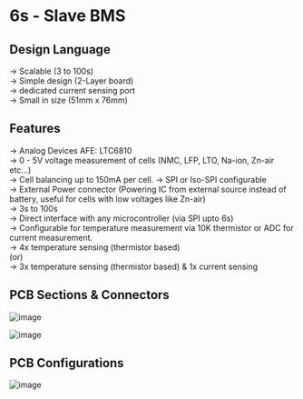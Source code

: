 # 6s - Slave BMS      
## Design Language   
-> Scalable (3 to 100s)      
-> Simple design (2-Layer board)           
-> dedicated current sensing port      
-> Small in size (51mm x 76mm)

## Features     
-> Analog Devices AFE: LTC6810         
-> 0 - 5V voltage measurement of cells (NMC, LFP, LTO, Na-ion, Zn-air etc...)        
-> Cell balancing up to 150mA per cell. 
-> SPI or Iso-SPI configurable          
-> External Power connector (Powering IC from external source instead of battery, useful for cells with low voltages like Zn-air)      
-> 3s to 100s           
-> Direct interface with any microcontroller (via SPI upto 6s)        
-> Configurable for temperature measurement via 10K thermistor or ADC for current measurement.     
-> 4x temperature sensing (thermistor based)         
                      (or)              
-> 3x temperature sensing (thermistor based) & 1x current sensing         

## PCB Sections & Connectors       
![image](https://github.com/user-attachments/assets/8ae48af9-9fad-4699-90f0-e71d09dea454)        

![image](https://github.com/user-attachments/assets/9032f799-3414-4744-aa52-934e92501624)

## PCB Configurations      
![image](https://github.com/user-attachments/assets/3940d4b3-3a8a-4547-bb9a-3853c64f3ef7)




